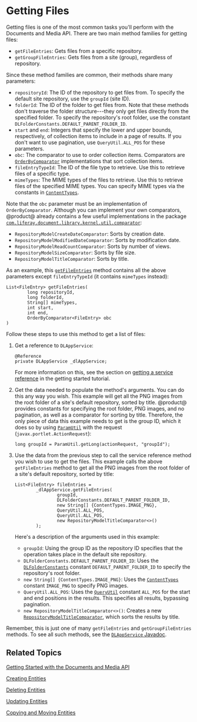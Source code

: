 # Getting Files [](id=getting-files)

Getting files is one of the most common tasks you'll perform with the Documents 
and Media API. There are two main method families for getting files: 

-   `getFileEntries`: Gets files from a specific repository. 
-   `getGroupFileEntries`: Gets files from a site (group), regardless of 
    repository. 

Since these method families are common, their methods share many parameters: 

-   `repositoryId`: The ID of the repository to get files from. To specify the 
    default site repository, use the `groupId` (site ID). 
-   `folderId`: The ID of the folder to get files from. Note that these methods 
    don't traverse the folder structure---they only get files directly from the 
    specified folder. To specify the repository's root folder, use the constant 
    `DLFolderConstants.DEFAULT_PARENT_FOLDER_ID`. 
-   `start` and `end`: Integers that specify the lower and upper bounds, 
    respectively, of collection items to include in a page of results. If you 
    don't want to use pagination, use `QueryUtil.ALL_POS` for these parameters. 
-   `obc`: The comparator to use to order collection items. Comparators are 
    [`OrderByComparator`](@platform-ref@/7.1-latest/javadocs/portal-kernel/com/liferay/portal/kernel/util/OrderByComparator.html) 
    implementations that sort collection items. 
-   `fileEntryTypeId`: The ID of the file type to retrieve. Use this to retrieve 
    files of a specific type. 
-   `mimeTypes`: The MIME types of the files to retrieve. Use this to retrieve 
    files of the specified MIME types. You can specify MIME types via the 
    constants in 
    [`ContentTypes`](@platform-ref@/7.1-latest/javadocs/portal-kernel/com/liferay/portal/kernel/util/ContentTypes.html). 

Note that the `obc` parameter must be an implementation of `OrderByComparator`. 
Although you can implement your own comparators, @product@ already contains a 
few useful implementations in the package 
[`com.liferay.document.library.kernel.util.comparator`](@platform-ref@/7.1-latest/javadocs/portal-kernel/com/liferay/document/library/kernel/util/comparator/package-summary.html): 

-   `RepositoryModelCreateDateComparator`: Sorts by creation date. 
-   `RepositoryModelModifiedDateComparator`: Sorts by modification date. 
-   `RepositoryModelReadCountComparator`: Sorts by number of views. 
-   `RepositoryModelSizeComparator`: Sorts by file size. 
-   `RepositoryModelTitleComparator`: Sorts by title. 

As an example, this 
[`getFileEntries`](@platform-ref@/7.1-latest/javadocs/portal-kernel/com/liferay/document/library/kernel/service/DLAppService.html#getFileEntries-long-long-java.lang.String:A-int-int-com.liferay.portal.kernel.util.OrderByComparator-) 
method contains all the above parameters except `fileEntryTypeId` (it contains 
`mimeTypes` instead): 

    List<FileEntry> getFileEntries(
            long repositoryId, 
            long folderId, 
            String[] mimeTypes, 
            int start, 
            int end, 
            OrderByComparator<FileEntry> obc
    )

Follow these steps to use this method to get a list of files:

1.  Get a reference to `DLAppService`: 

        @Reference
        private DLAppService _dlAppService;

    For more information on this, see the section on 
    [getting a service reference](/develop/tutorials/-/knowledge_base/7-1/getting-started-with-the-documents-and-media-api#getting-a-service-reference) 
    in the getting started tutorial. 

2.  Get the data needed to populate the method's arguments. You can do this any 
    way you wish. This example will get all the PNG images from the root folder 
    of a site's default repository, sorted by title. @product@ provides 
    constants for specifying the root folder, PNG images, and no pagination, as 
    well as a comparator for sorting by title. Therefore, the only piece of data 
    this example needs to get is the group ID, which it does so by using 
    [`ParamUtil`](@platform-ref@/7.1-latest/javadocs/portal-kernel/com/liferay/portal/kernel/util/ParamUtil.html) 
    with the request (`javax.portlet.ActionRequest`): 

        long groupId = ParamUtil.getLong(actionRequest, "groupId");

3.  Use the data from the previous step to call the service reference method you 
    wish to use to get the files. This example calls the above `getFileEntries` 
    method to get all the PNG images from the root folder of a site's default 
    repository, sorted by title: 

        List<FileEntry> fileEntries = 
                _dlAppService.getFileEntries(
                        groupId, 
                        DLFolderConstants.DEFAULT_PARENT_FOLDER_ID, 
                        new String[] {ContentTypes.IMAGE_PNG}, 
                        QueryUtil.ALL_POS, 
                        QueryUtil.ALL_POS, 
                        new RepositoryModelTitleComparator<>()
                );

    Here's a description of the arguments used in this example: 

    -   `groupId`: Using the group ID as the repository ID specifies that the 
        operation takes place in the default site repository. 
    -   `DLFolderConstants.DEFAULT_PARENT_FOLDER_ID`: Uses the 
        [`DLFolderConstants`](@platform-ref@/7.1-latest/javadocs/portal-kernel/com/liferay/document/library/kernel/model/DLFolderConstants.html) 
        constant `DEFAULT_PARENT_FOLDER_ID` to specify the repository's root 
        folder. 
    -   `new String[] {ContentTypes.IMAGE_PNG}`: Uses the 
        [`ContentTypes`](@platform-ref@/7.1-latest/javadocs/portal-kernel/com/liferay/portal/kernel/util/ContentTypes.html) 
        constant `IMAGE_PNG` to specify PNG images. 
    -   `QueryUtil.ALL_POS`: Uses the 
        [`QueryUtil`](@platform-ref@/7.1-latest/javadocs/portal-kernel/com/liferay/portal/kernel/dao/orm/QueryUtil.html) 
        constant `ALL_POS` for the start and end positions in the results. This 
        specifies all results, bypassing pagination. 
    -   `new RepositoryModelTitleComparator<>()`: Creates a new 
        [`RepositoryModelTitleComparator`](@platform-ref@/7.1-latest/javadocs/portal-kernel/com/liferay/document/library/kernel/util/comparator/RepositoryModelTitleComparator.html), 
        which sorts the results by title. 

Remember, this is just one of many `getFileEntries` and `getGroupFileEntries` 
methods. To see all such methods, see the 
[`DLAppService` Javadoc](@platform-ref@/7.1-latest/javadocs/portal-kernel/com/liferay/document/library/kernel/service/DLAppService.html). 

## Related Topics [](id=related-topics)

[Getting Started with the Documents and Media API](/develop/tutorials/-/knowledge_base/7-1/getting-started-with-the-documents-and-media-api)

[Creating Entities](/develop/tutorials/-/knowledge_base/7-1/creating-entities)

[Deleting Entities](/develop/tutorials/-/knowledge_base/7-1/deleting-entities)

[Updating Entities](/develop/tutorials/-/knowledge_base/7-1/updating-entities)

[Copying and Moving Entities](/develop/tutorials/-/knowledge_base/7-1/copying-and-moving-entities)
